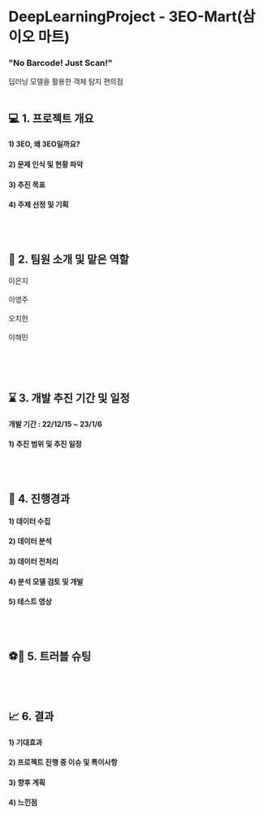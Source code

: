 # DeepLearningProject - 3EO-Mart(삼이오 마트)
### "No Barcode! Just Scan!"
딥러닝 모델을 활용한 객체 탐지 편의점
<br></br>

## :computer: 1. 프로젝트 개요
#### 1) 3EO, 왜 3EO일까요?
#### 2) 문제 인식 및 현황 파악
#### 3) 추진 목표
#### 4) 주제 선정 및 기획


<br></br>
## :raising_hand: 2. 팀원 소개 및 맡은 역할
이은지 <br></br>
이영주 <br></br>
오치헌 <br></br>
이해민  <br></br>

<br></br>

## :hourglass: 3. 개발 추진 기간 및 일정
#### 개발 기간 : 22/12/15 ~ 23/1/6
#### 1) 추진 범위 및 추진 일정

<br></br>


## :bookmark_tabs: 4. 진행경과
#### 1) 데이터 수집
#### 2) 데이터 분석
#### 3) 데이터 전처리
#### 4) 분석 모델 검토 및 개발
#### 5) 테스트 영상

<br></br>


## :soccer::running: 5. 트러블 슈팅
 

<br></br>
 
 
## :chart_with_upwards_trend: 6. 결과
#### 1) 기대효과
#### 2) 프로젝트 진행 중 이슈 및 특이사항
#### 3) 향후 계획
#### 4) 느낀점



<br></br>
